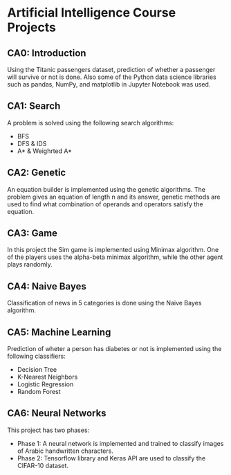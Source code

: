 # Artificial Intelligence Course Projects
## CA0: Introduction
Using the Titanic passengers dataset, prediction of whether a passenger will survive or not is done. Also some of the Python data science libraries such as pandas, NumPy, and matplotlib in Jupyter Notebook was used.
## CA1: Search
A problem is solved using the following search algorithms:
* BFS
* DFS & IDS
* A* & Weighrted A*
## CA2: Genetic 
An equation builder is implemented using the genetic algorithms. The problem gives an equation of length n and its answer, genetic methods are used to find what combination of operands and operators satisfy the equation. 
## CA3: Game
In this project the Sim game is implemented using Minimax algorithm. One of the players uses the alpha-beta minimax algorithm, while the other agent plays randomly.
## CA4: Naive Bayes
Classification of news in 5 categories is done using the Naive Bayes algorithm.
## CA5: Machine Learning
Prediction of wheter a person has diabetes or not is implemented using the following classifiers:
* Decision Tree
* K-Nearest Neighbors
* Logistic Regression
* Random Forest
## CA6: Neural Networks
This project has two phases:
* Phase 1: A neural network is implemented and trained to classify images of Arabic handwritten characters.
* Phase 2: Tensorflow library and Keras API are used to classify the CIFAR-10 dataset.

